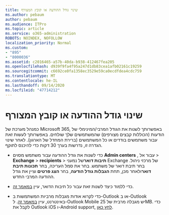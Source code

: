 ```yaml
---
title: שינוי גודל ההודעה או קובץ המצורף
ms.author: pebaum
author: pebaum
ms.audience: ITPro
ms.topic: article
ms.service: o365-administration
ROBOTS: NOINDEX, NOFOLLOW
localization_priority: Normal
ms.custom:
- "895"
- "8000036"
ms.assetid: c2016465-a57b-40da-b938-412467fea205
ms.openlocfilehash: d939f9fa4f95a247d1db83cea1afb02161c19259
ms.sourcegitcommit: c6692ce0fa1358ec3529e59ca0ecdfdea4cdc759
ms.translationtype: MT
ms.contentlocale: he-IL
ms.lasthandoff: 09/14/2020
ms.locfileid: "47714212"
---
```

# <a name="changing-message-or-attachment-size"></a>שינוי גודל ההודעה או קובץ המצורף

כמנהל מערכת של Microsoft 365, באפשרותך לשנות את הגודל המרבי/המינימלי של הודעות (הכוללות קבצים מצורפים) שהמשתמשים שלך שולחים. באפשרותך לעשות זאת עבור משתמשים בודדים או כל המשתמשים (ברירת המחדל של הארגון). לאחר שינוי הגדרה זו, נדרשות בערך 30 דקות כדי להיכנס לתוקף.
  
- כדי לשנות את גודל ההודעה עבור משתמש מסוים **Admin centers** , עבור אל \> **Exchange** \> **recipients** \> **תיבות דואר**של נמעני Exchange של מרכזי ניהול. בחר תיבת דואר של משתמש. בחר את סמל העריכה, בחר **תכונות תיבת דואר**ולאחר מכן, תחת **הגבלות גודל הודעה**, בחר **הצג פרטים** וציין את גודל ההודעה המרבי החדש.

- כדי ללמוד כיצד לשנות זאת עבור כל תיבות הדואר, עיין [במאמר זה](https://www.microsoft.com/microsoft-365/blog/2015/04/15/office-365-now-supports-larger-email-messages-up-to-150-mb/).

- כדי לקרוא אודות מגבלות מרביות המשתמשות ב-Outlook או ב-Outlook באינטרנט, עיין [במאמר זה](https://technet.microsoft.com/library/exchange-online-limits.aspx#MessageLimits). ל-Outlook Mobile יש מגבלה מרבית של 25MB. כדי לקבל את Outlook iOS ו-Android support, [לחץ כאן](https://support.office.com/article/Get-in-app-help-for-Outlook-for-iOS-and-Android-218a22d1-9fa5-4889-b689-de1c63493243).
